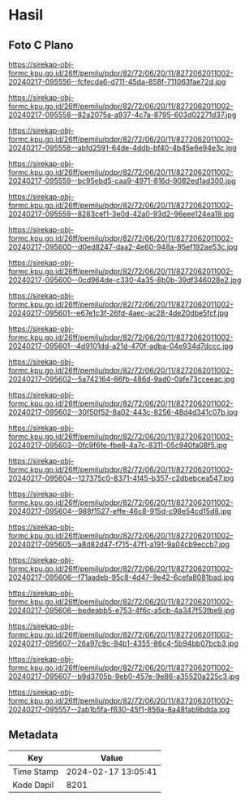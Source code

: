 # Hasil

## Foto C Plano

https://sirekap-obj-formc.kpu.go.id/26ff/pemilu/pdpr/82/72/06/20/11/8272062011002-20240217-095556--fcfecda6-d711-45da-858f-711063fae72d.jpg

https://sirekap-obj-formc.kpu.go.id/26ff/pemilu/pdpr/82/72/06/20/11/8272062011002-20240217-095558--82a2075a-a937-4c7a-8795-603d02271d37.jpg

https://sirekap-obj-formc.kpu.go.id/26ff/pemilu/pdpr/82/72/06/20/11/8272062011002-20240217-095558--abfd2591-64de-4ddb-bf40-4b45e6e94e3c.jpg

https://sirekap-obj-formc.kpu.go.id/26ff/pemilu/pdpr/82/72/06/20/11/8272062011002-20240217-095559--bc95ebd5-caa9-4971-816d-9082ed1ad300.jpg

https://sirekap-obj-formc.kpu.go.id/26ff/pemilu/pdpr/82/72/06/20/11/8272062011002-20240217-095559--8283cef1-3e0d-42a0-93d2-96eee124ea19.jpg

https://sirekap-obj-formc.kpu.go.id/26ff/pemilu/pdpr/82/72/06/20/11/8272062011002-20240217-095600--d0ed8247-daa2-4e60-948a-95ef192ae53c.jpg

https://sirekap-obj-formc.kpu.go.id/26ff/pemilu/pdpr/82/72/06/20/11/8272062011002-20240217-095600--0cd964de-c330-4a35-8b0b-39df346028e2.jpg

https://sirekap-obj-formc.kpu.go.id/26ff/pemilu/pdpr/82/72/06/20/11/8272062011002-20240217-095601--e67e1c3f-26fd-4aec-ac28-4de20dbe5fcf.jpg

https://sirekap-obj-formc.kpu.go.id/26ff/pemilu/pdpr/82/72/06/20/11/8272062011002-20240217-095601--4d9101dd-a21d-470f-adba-04e934d7dccc.jpg

https://sirekap-obj-formc.kpu.go.id/26ff/pemilu/pdpr/82/72/06/20/11/8272062011002-20240217-095602--5a742164-66fb-486d-9ad0-0afe73cceeac.jpg

https://sirekap-obj-formc.kpu.go.id/26ff/pemilu/pdpr/82/72/06/20/11/8272062011002-20240217-095602--30f50f52-8a02-443c-8256-48d4d341c07b.jpg

https://sirekap-obj-formc.kpu.go.id/26ff/pemilu/pdpr/82/72/06/20/11/8272062011002-20240217-095603--0fc9f6fe-fbe8-4a7c-8311-05c940fa08f5.jpg

https://sirekap-obj-formc.kpu.go.id/26ff/pemilu/pdpr/82/72/06/20/11/8272062011002-20240217-095604--127375c0-8371-4f45-b357-c2dbebcea547.jpg

https://sirekap-obj-formc.kpu.go.id/26ff/pemilu/pdpr/82/72/06/20/11/8272062011002-20240217-095604--988f1527-effe-46c8-915d-c98e54cd15d8.jpg

https://sirekap-obj-formc.kpu.go.id/26ff/pemilu/pdpr/82/72/06/20/11/8272062011002-20240217-095605--a8d82d47-f715-47f1-a191-9a04cb9eccb7.jpg

https://sirekap-obj-formc.kpu.go.id/26ff/pemilu/pdpr/82/72/06/20/11/8272062011002-20240217-095606--f71aadeb-95c8-4d47-9e42-6cefa8081bad.jpg

https://sirekap-obj-formc.kpu.go.id/26ff/pemilu/pdpr/82/72/06/20/11/8272062011002-20240217-095606--bedeabb5-e753-4f6c-a5cb-4a347f53fbe9.jpg

https://sirekap-obj-formc.kpu.go.id/26ff/pemilu/pdpr/82/72/06/20/11/8272062011002-20240217-095607--26a97c9c-94b1-4355-86c4-5b94bb07bcb3.jpg

https://sirekap-obj-formc.kpu.go.id/26ff/pemilu/pdpr/82/72/06/20/11/8272062011002-20240217-095607--b9d3705b-9eb0-457e-9e86-a35520a225c3.jpg

https://sirekap-obj-formc.kpu.go.id/26ff/pemilu/pdpr/82/72/06/20/11/8272062011002-20240217-095557--2ab1b5fa-f630-45f1-856a-8a48fab9bdda.jpg


## Metadata

| Key        | Value               |
| ---------- | ------------------- |
| Time Stamp | 2024-02-17 13:05:41 |
| Kode Dapil | 8201                |




